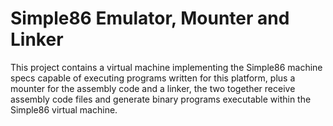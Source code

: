 # Simple86 Emulator, Mounter and Linker

This project contains a virtual machine implementing the Simple86 machine specs capable of executing programs written for this platform, plus a mounter for the assembly code and a linker, the two together receive assembly code files and generate binary programs executable within the Simple86 virtual machine.
